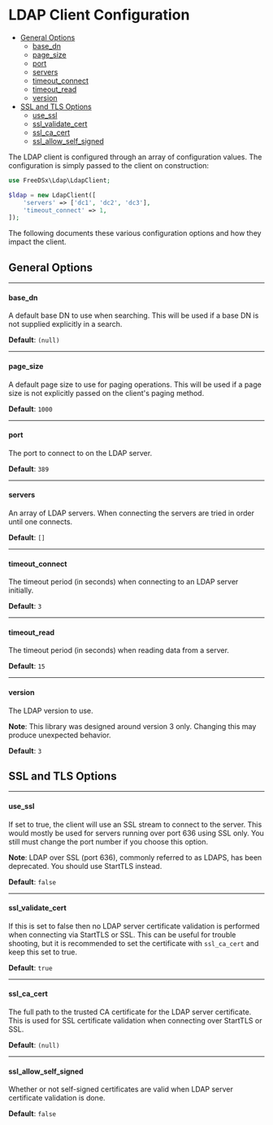 LDAP Client Configuration
================

* [General Options](#general-options)
    * [base_dn](#base_dn)
    * [page_size](#page_size)
    * [port](#port)
    * [servers](#servers)
    * [timeout_connect](#timeout_connect)
    * [timeout_read](#timeout_read)
    * [version](#version)
* [SSL and TLS Options](#ssl-and-tls-options)
    * [use_ssl](#use_ssl)
    * [ssl_validate_cert](#ssl_validate_cert)
    * [ssl_ca_cert](#ssl_ca_cert)
    * [ssl_allow_self_signed](#ssl_allow_self_signed)

The LDAP client is configured through an array of configuration values. The configuration is simply passed to the client
on construction:

```php
use FreeDSx\Ldap\LdapClient;

$ldap = new LdapClient([
    'servers' => ['dc1', 'dc2', 'dc3'],
    'timeout_connect' => 1,
]);
```

The following documents these various configuration options and how they impact the client.

## General Options

------------------
#### base_dn

A default base DN to use when searching. This will be used if a base DN is not supplied explicitly in a search.

**Default**: `(null)`

------------------
#### page_size

A default page size to use for paging operations. This will be used if a page size is not explicitly passed on the
client's paging method.

**Default**: `1000`

------------------
#### port

The port to connect to on the LDAP server.

**Default**: `389`

------------------
#### servers

An array of LDAP servers. When connecting the servers are tried in order until one connects. 

**Default**: `[]`

------------------
#### timeout_connect

The timeout period (in seconds) when connecting to an LDAP server initially.

**Default**: `3`

------------------
#### timeout_read

The timeout period (in seconds) when reading data from a server.

**Default**: `15`

------------------
#### version

The LDAP version to use.

**Note**: This library was designed around version 3 only. Changing this may produce unexpected behavior.

**Default**: `3`

## SSL and TLS Options

------------------
#### use_ssl

If set to true, the client will use an SSL stream to connect to the server. This would mostly be used for servers running
over port 636 using SSL only. You still must change the port number if you choose this option.

**Note**: LDAP over SSL (port 636), commonly referred to as LDAPS, has been deprecated. You should use StartTLS instead. 

**Default**: `false`

------------------
#### ssl_validate_cert

If this is set to false then no LDAP server certificate validation is performed when connecting via StartTLS or SSL.
This can be useful for trouble shooting, but it is recommended to set the certificate with `ssl_ca_cert` and keep this
set to true.

**Default**: `true`

------------------
#### ssl_ca_cert

The full path to the trusted CA certificate for the LDAP server certificate. This is used for SSL certificate validation
when connecting over StartTLS or SSL. 

**Default**: `(null)`

------------------
#### ssl_allow_self_signed

Whether or not self-signed certificates are valid when LDAP server certificate validation is done.

**Default**: `false`
